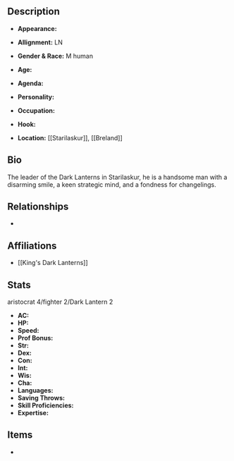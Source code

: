 ## Description
- **Appearance:** 

- **Allignment:** LN

- **Gender & Race:** M human

- **Age:** 

- **Agenda:** 

- **Personality:** 

- **Occupation:** 

- **Hook:** 

- **Location:** [[Starilaskur]], [[Breland]]

## Bio
The leader of the Dark Lanterns in Starilaskur, he is a handsome man with a disarming smile, a keen strategic mind, and a fondness for changelings.

## Relationships
- 

## Affiliations
- [[King's Dark Lanterns]]

## Stats
aristocrat 4/fighter 2/Dark Lantern 2
- **AC:** 
- **HP:** 
- **Speed:** 
- **Prof Bonus:** 
- **Str:** 
- **Dex:** 
- **Con:** 
- **Int:** 
- **Wis:** 
- **Cha:** 
- **Languages:** 
- **Saving Throws:** 
- **Skill Proficiencies:** 
- **Expertise:** 


## Items
- 
